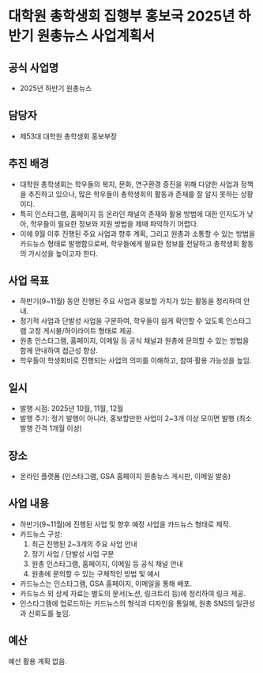 대학원 총학생회 집행부 홍보국 2025년 하반기 원총뉴스 사업계획서
===
## 공식 사업명
- 2025년 하반기 원총뉴스
## 담당자
- 제53대 대학원 총학생회 홍보부장
## 추진 배경
- 대학원 총학생회는 학우들의 복지, 문화, 연구환경 증진을 위해 다양한 사업과 정책을 추진하고 있으나, 많은 학우들이 총학생회의 활동과 존재를 잘 알지 못하는 상황이다.
- 특히 인스타그램, 홈페이지 등 온라인 채널의 존재와 활용 방법에 대한 인지도가 낮아, 학우들이 필요한 정보와 지원 방법을 제때 파악하기 어렵다.
- 이에 9월 이후 진행된 주요 사업과 향후 계획, 그리고 원총과 소통할 수 있는 방법을 카드뉴스 형태로 발행함으로써, 학우들에게 필요한 정보를 전달하고 총학생회 활동의 가시성을 높이고자 한다.
## 사업 목표
- 하반기(9~11월) 동안 진행된 주요 사업과 홍보할 가치가 있는 활동을 정리하여 안내.
- 정기적 사업과 단발성 사업을 구분하여, 학우들이 쉽게 확인할 수 있도록 인스타그램 고정 게시물/하이라이트 형태로 제공.
- 원총 인스타그램, 홈페이지, 이메일 등 공식 채널과 원총에 문의할 수 있는 방법을 함께 안내하여 접근성 향상.
- 학우들이 학생회비로 진행되는 사업의 의미를 이해하고, 참여·활용 가능성을 높임.
## 일시
- 발행 시점: 2025년 10월, 11월, 12월
- 발행 주기: 정기 발행이 아니라, 홍보할만한 사업이 2~3개 이상 모이면 발행 (최소 발행 간격 1개월 이상)
## 장소
- 온라인 플랫폼 (인스타그램, GSA 홈페이지 원총뉴스 게시판, 이메일 발송)





## 사업 내용
- 하반기(9~11월)에 진행된 사업 및 향후 예정 사업을 카드뉴스 형태로 제작.
- 카드뉴스 구성:
  1. 최근 진행된 2~3개의 주요 사업 안내  
  2. 정기 사업 / 단발성 사업 구분  
  3. 원총 인스타그램, 홈페이지, 이메일 등 공식 채널 안내  
  4. 원총에 문의할 수 있는 구체적인 방법 및 예시  
- 카드뉴스는 인스타그램, GSA 홈페이지, 이메일을 통해 배포.
- 카드뉴스 외 상세 자료는 별도의 문서(노션, 링크트리 등)에 정리하여 링크 제공.
- 인스타그램에 업로드하는 카드뉴스의 형식과 디자인을 통일해, 원총 SNS의 일관성과 신뢰도를 높임.

## 예산
예산 활용 계획 없음.

